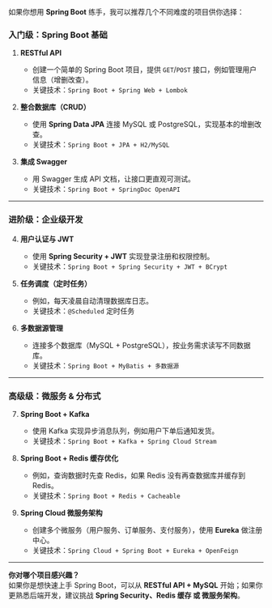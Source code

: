 如果你想用 **Spring Boot** 练手，我可以推荐几个不同难度的项目供你选择：

### **入门级：Spring Boot 基础**
1. **RESTful API**
    - 创建一个简单的 Spring Boot 项目，提供 `GET`/`POST` 接口，例如管理用户信息（增删改查）。
    - 关键技术：`Spring Boot + Spring Web + Lombok`

2. **整合数据库（CRUD）**
    - 使用 **Spring Data JPA** 连接 MySQL 或 PostgreSQL，实现基本的增删改查。
    - 关键技术：`Spring Boot + JPA + H2/MySQL`

3. **集成 Swagger**
    - 用 Swagger 生成 API 文档，让接口更直观可测试。
    - 关键技术：`Spring Boot + SpringDoc OpenAPI`

---

### **进阶级：企业级开发**
4. **用户认证与 JWT**
    - 使用 **Spring Security + JWT** 实现登录注册和权限控制。
    - 关键技术：`Spring Boot + Spring Security + JWT + BCrypt`

5. **任务调度（定时任务）**
    - 例如，每天凌晨自动清理数据库日志。
    - 关键技术：`@Scheduled` 定时任务

6. **多数据源管理**
    - 连接多个数据库（MySQL + PostgreSQL），按业务需求读写不同数据库。
    - 关键技术：`Spring Boot + MyBatis + 多数据源`

---

### **高级级：微服务 & 分布式**
7. **Spring Boot + Kafka**
    - 使用 Kafka 实现异步消息队列，例如用户下单后通知发货。
    - 关键技术：`Spring Boot + Kafka + Spring Cloud Stream`

8. **Spring Boot + Redis 缓存优化**
    - 例如，查询数据时先查 Redis，如果 Redis 没有再查数据库并缓存到 Redis。
    - 关键技术：`Spring Boot + Redis + Cacheable`

9. **Spring Cloud 微服务架构**
    - 创建多个微服务（用户服务、订单服务、支付服务），使用 **Eureka** 做注册中心。
    - 关键技术：`Spring Cloud + Spring Boot + Eureka + OpenFeign`

---

**你对哪个项目感兴趣？**  
如果你是想快速上手 Spring Boot，可以从 **RESTful API + MySQL** 开始；如果你更熟悉后端开发，建议挑战 **Spring Security、Redis 缓存 或 微服务架构**。